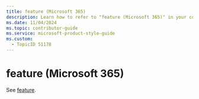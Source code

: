 ```yaml
---
title: feature (Microsoft 365)
description: Learn how to refer to "feature (Microsoft 365)" in your content.
ms.date: 11/04/2024
ms.topic: contributor-guide
ms.service: microsoft-product-style-guide
ms.custom:
  - TopicID 51178
---
```



# feature (Microsoft 365)

See [feature](~\a_z_names_terms\f\feature.md).


